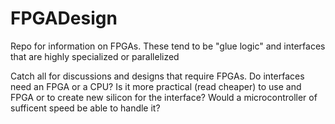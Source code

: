 # FPGADesign
Repo for information on FPGAs. These tend to be "glue logic" and interfaces that are highly specialized or parallelized


Catch all for discussions and designs that require FPGAs. Do interfaces need an FPGA or a CPU? Is it more practical (read cheaper) to use and FPGA or 
to create new silicon for the interface? Would a microcontroller of sufficent speed be able to handle it?
